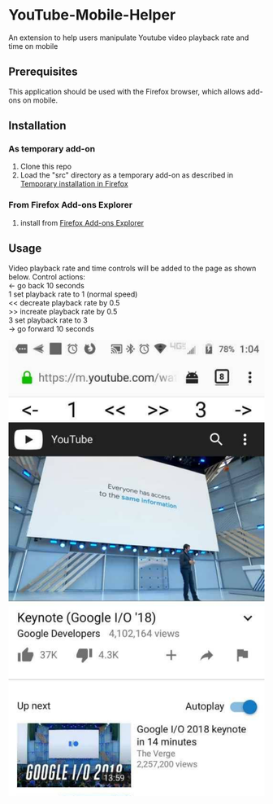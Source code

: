 # YouTube-Mobile-Helper
An extension to help users manipulate Youtube video playback rate and time on mobile

## Prerequisites
This application should be used with the Firefox browser, which allows add-ons on mobile.

## Installation
### As temporary add-on
1) Clone this repo
2) Load the "src" directory as a temporary add-on as described in [Temporary installation in Firefox](https://developer.mozilla.org/en-US/docs/Mozilla/Add-ons/WebExtensions/Temporary_Installation_in_Firefox)

### From Firefox Add-ons Explorer
1) install from [Firefox Add-ons Explorer](https://addons.mozilla.org/en-US/firefox/addon/youtube-mobile-helper/)

## Usage
Video playback rate and time controls will be added to the page as shown below.
Control actions:<br>
<-  go back 10 seconds<br>
1   set playback rate to 1 (normal speed)<br>
<<  decreate playback rate by 0.5<br>
\>> increate playback rate by 0.5<br>
3   set playback rate to 3<br>
->  go forward 10 seconds<br>

![Screenshot YouTube-Mobile-Helper add-on in action](readme/screenshot.png "Screenshot YouTube-Mobile-Helper add-on in action")


